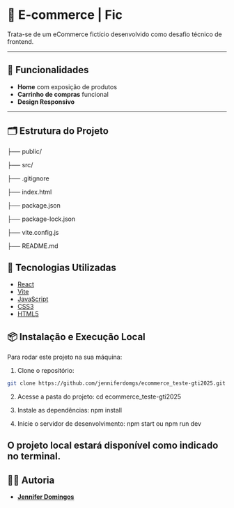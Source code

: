# 🛒 E-commerce | Fic

Trata-se de um eCommerce fictício desenvolvido como desafio técnico de frontend.

---

## 📌 Funcionalidades

- **Home** com exposição de produtos
- **Carrinho de compras** funcional
- **Design Responsivo**

---

## 🗂️ Estrutura do Projeto

├── public/

├── src/

├── .gitignore

├── index.html

├── package.json

├── package-lock.json

├── vite.config.js

├── README.md

## 🚀 Tecnologias Utilizadas

- [React](https://reactjs.org/)
- [Vite](https://vitejs.dev/)
- [JavaScript](https://developer.mozilla.org/pt-BR/docs/Web/JavaScript)
- [CSS3](https://developer.mozilla.org/pt-BR/docs/Web/CSS)
- [HTML5](https://developer.mozilla.org/pt-BR/docs/Web/HTML)

## 📦 Instalação e Execução Local

Para rodar este projeto na sua máquina:

1. Clone o repositório:
```bash
git clone https://github.com/jenniferdomgs/ecommerce_teste-gti2025.git
```

2. Acesse a pasta do projeto:
cd ecommerce_teste-gti2025

3. Instale as dependências:
npm install

4. Inicie o servidor de desenvolvimento:
npm start ou npm run dev

O projeto local estará disponível como indicado no terminal.
---

## 👩‍💻 Autoria 

- **[Jennifer Domingos](https://github.com/jenniferdomgs)**  


